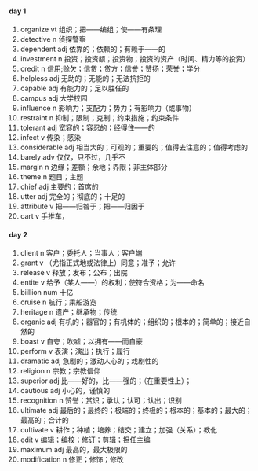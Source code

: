 #### day	1

1. organize	vt	组织；把——编组；使——有条理
2. detective	n	 侦探警察
3. dependent	adj	依靠的；依赖的；有赖于——的
4. investment	n	投资；投资额；投资物；投资的资产（时间、精力等的投资）
5. credit	n	 信用;赊欠；信贷；贷方；信誉；赞扬；荣誉；学分
6. helpless	adj	无助的；无能的；无法抗拒的
7. capable	adj	有能力的；足以胜任的
8. campus	adj 	大学校园
9. influence	n	影响力；支配力；势力；有影响力（或事物）
10. restraint	n	抑制；限制；克制；约束措施；约束条件
11. tolerant	adj	宽容的；容忍的；经得住——的
12. infect	v	传染；感染
13. considerable	adj	相当大的；可观的；重要的；值得去注意的；值得考虑的
14. barely	adv	仅仅，只不过，几乎不
15. margin	n	边缘；差额；余地；界限；非主体部分
16. theme	n	题目；主题
17. chief	adj	主要的；首席的
18. utter	adj	完全的；彻底的；十足的
19. attribute	v	把——归咎于；把——归因于
20. cart	v	手推车，

#### day 2

1. client	n	客户；委托人；当事人；客户端
2. grant	v	（尤指正式地或法律上）同意；准予；允许
3. release	v	释放；发布；公布；出院
4. entite	v	给予（某人——）的权利；使符合资格；为——命名
5. biillion	num	十亿
6. cruise	n	航行；乘船游览
7. heritage	n	遗产；继承物；传统
8. organic	adj	有机的；器官的；有机体的；组织的；根本的；简单的；接近自然的
9. boast	v	自夸；吹嘘；以拥有——而自豪
10. perform	v	表演；演出；执行；履行
11. dramatic	adj	急剧的；激动人心的；戏剧性的
12. religion	n	宗教；宗教信仰
13. superior	adj	比——好的，比——强的；（在重要性上）；
14. cautious	adj	小心的，谨慎的
15. recognition	n	赞誉；赏识；承认；认可；认出；识别
16. ultimate	adj	最后的；最终的；极端的；终极的；根本的；基本的；最大的；最高的；合计的
17. cultivate	v	耕作；种植；培养；结交；建立；加强（关系）；教化
18. edit	v	编辑；编校；修订；剪辑；担任主编
19. maximum	adj	最高的，最大极限的
20. modification	n	修正；修饰；修改